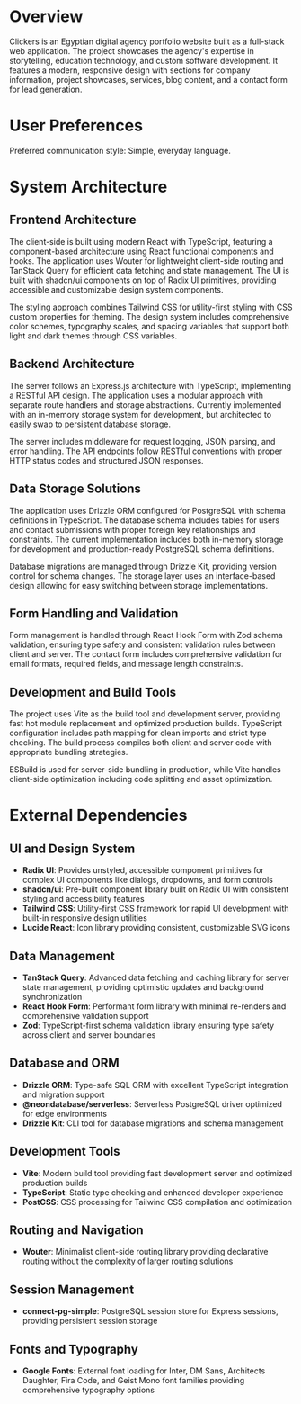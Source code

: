 # Overview

Clickers is an Egyptian digital agency portfolio website built as a full-stack web application. The project showcases the agency's expertise in storytelling, education technology, and custom software development. It features a modern, responsive design with sections for company information, project showcases, services, blog content, and a contact form for lead generation.

# User Preferences

Preferred communication style: Simple, everyday language.

# System Architecture

## Frontend Architecture
The client-side is built using modern React with TypeScript, featuring a component-based architecture using React functional components and hooks. The application uses Wouter for lightweight client-side routing and TanStack Query for efficient data fetching and state management. The UI is built with shadcn/ui components on top of Radix UI primitives, providing accessible and customizable design system components.

The styling approach combines Tailwind CSS for utility-first styling with CSS custom properties for theming. The design system includes comprehensive color schemes, typography scales, and spacing variables that support both light and dark themes through CSS variables.

## Backend Architecture
The server follows an Express.js architecture with TypeScript, implementing a RESTful API design. The application uses a modular approach with separate route handlers and storage abstractions. Currently implemented with an in-memory storage system for development, but architected to easily swap to persistent database storage.

The server includes middleware for request logging, JSON parsing, and error handling. The API endpoints follow RESTful conventions with proper HTTP status codes and structured JSON responses.

## Data Storage Solutions
The application uses Drizzle ORM configured for PostgreSQL with schema definitions in TypeScript. The database schema includes tables for users and contact submissions with proper foreign key relationships and constraints. The current implementation includes both in-memory storage for development and production-ready PostgreSQL schema definitions.

Database migrations are managed through Drizzle Kit, providing version control for schema changes. The storage layer uses an interface-based design allowing for easy switching between storage implementations.

## Form Handling and Validation
Form management is handled through React Hook Form with Zod schema validation, ensuring type safety and consistent validation rules between client and server. The contact form includes comprehensive validation for email formats, required fields, and message length constraints.

## Development and Build Tools
The project uses Vite as the build tool and development server, providing fast hot module replacement and optimized production builds. TypeScript configuration includes path mapping for clean imports and strict type checking. The build process compiles both client and server code with appropriate bundling strategies.

ESBuild is used for server-side bundling in production, while Vite handles client-side optimization including code splitting and asset optimization.

# External Dependencies

## UI and Design System
- **Radix UI**: Provides unstyled, accessible component primitives for complex UI components like dialogs, dropdowns, and form controls
- **shadcn/ui**: Pre-built component library built on Radix UI with consistent styling and accessibility features
- **Tailwind CSS**: Utility-first CSS framework for rapid UI development with built-in responsive design utilities
- **Lucide React**: Icon library providing consistent, customizable SVG icons

## Data Management
- **TanStack Query**: Advanced data fetching and caching library for server state management, providing optimistic updates and background synchronization
- **React Hook Form**: Performant form library with minimal re-renders and comprehensive validation support
- **Zod**: TypeScript-first schema validation library ensuring type safety across client and server boundaries

## Database and ORM
- **Drizzle ORM**: Type-safe SQL ORM with excellent TypeScript integration and migration support
- **@neondatabase/serverless**: Serverless PostgreSQL driver optimized for edge environments
- **Drizzle Kit**: CLI tool for database migrations and schema management

## Development Tools
- **Vite**: Modern build tool providing fast development server and optimized production builds
- **TypeScript**: Static type checking and enhanced developer experience
- **PostCSS**: CSS processing for Tailwind CSS compilation and optimization

## Routing and Navigation
- **Wouter**: Minimalist client-side routing library providing declarative routing without the complexity of larger routing solutions

## Session Management
- **connect-pg-simple**: PostgreSQL session store for Express sessions, providing persistent session storage

## Fonts and Typography
- **Google Fonts**: External font loading for Inter, DM Sans, Architects Daughter, Fira Code, and Geist Mono font families providing comprehensive typography options